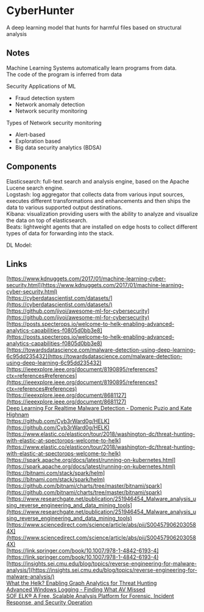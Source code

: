 # CyberHunter  


A deep learning model that hunts for harmful files based on structural analysis  




## Notes


Machine Learning Systems automatically learn programs from data.  
The code of the program is inferred from data  



Security Applications of ML  
- Fraud detection system  
- Network anomaly detection  
- Network security monitoring  

Types of Network security monitoring  
- Alert-based  
- Exploration based  
- Big data security analytics (BDSA)  



## Components  



Elasticsearch: 	 full-text search and analysis engine, based on the Apache Lucene search engine.  
Logstash:	 log aggregator that collects data from various input sources,  
		 executes different transformations and enhancements and then ships the data to various supported output destinations.  
Kibana:        	 visualization providing users with the ability to analyze and visualize the data on top of elasticsearch.  
Beats: 		 lightweight agents that are installed on edge hosts to collect different types of data for forwarding into the stack.


DL Model: 








## Links  

[https://www.kdnuggets.com/2017/01/machine-learning-cyber-security.html](https://www.kdnuggets.com/2017/01/machine-learning-cyber-security.html)  
[https://cyberdatascientist.com/datasets/](https://cyberdatascientist.com/datasets/)  
[https://github.com/jivoi/awesome-ml-for-cybersecurity](https://github.com/jivoi/awesome-ml-for-cybersecurity)  
[https://posts.specterops.io/welcome-to-helk-enabling-advanced-analytics-capabilities-f0805d0bb3e8](https://posts.specterops.io/welcome-to-helk-enabling-advanced-analytics-capabilities-f0805d0bb3e8)
[https://towardsdatascience.com/malware-detection-using-deep-learning-6c95dd235432](https://towardsdatascience.com/malware-detection-using-deep-learning-6c95dd235432) 
[https://ieeexplore.ieee.org/document/8190895/references?ctx=references#references](https://ieeexplore.ieee.org/document/8190895/references?ctx=references#references)  
[https://ieeexplore.ieee.org/document/8681127](https://ieeexplore.ieee.org/document/8681127)  
[Deep Learning For Realtime Malware Detection - Domenic Puzio and Kate Highnam](https://youtu.be/99hniQYB6VM)  
[https://github.com/Cyb3rWard0g/HELK](https://github.com/Cyb3rWard0g/HELK)  
[https://www.elastic.co/elasticon/tour/2018/washington-dc/threat-hunting-with-elastic-at-spectorops-welcome-to-helk](https://www.elastic.co/elasticon/tour/2018/washington-dc/threat-hunting-with-elastic-at-spectorops-welcome-to-helk)  
[https://spark.apache.org/docs/latest/running-on-kubernetes.html](https://spark.apache.org/docs/latest/running-on-kubernetes.html)  
[https://bitnami.com/stack/spark/helm](https://bitnami.com/stack/spark/helm)  
[https://github.com/bitnami/charts/tree/master/bitnami/spark](https://github.com/bitnami/charts/tree/master/bitnami/spark)  
[https://www.researchgate.net/publication/251946454_Malware_analysis_using_reverse_engineering_and_data_mining_tools](https://www.researchgate.net/publication/251946454_Malware_analysis_using_reverse_engineering_and_data_mining_tools)  
[https://www.sciencedirect.com/science/article/abs/pii/S004579062030584X](https://www.sciencedirect.com/science/article/abs/pii/S004579062030584X)  
[https://link.springer.com/book/10.1007/978-1-4842-6193-4](https://link.springer.com/book/10.1007/978-1-4842-6193-4)  
[https://insights.sei.cmu.edu/blog/topics/reverse-engineering-for-malware-analysis/](https://insights.sei.cmu.edu/blog/topics/reverse-engineering-for-malware-analysis/)  
[What the Helk? Enabling Graph Analytics for Threat Hunting](https://youtu.be/eiWYweKArQ4)  
[Advanced Windows Logging - Finding What AV Missed](https://youtu.be/C2cgvpN44is)  
[SOF ELK® A Free, Scalable Analysis Platform for Forensic, Incident Response, and Security Operation](https://youtu.be/Hk6An-LJ4jY)  

